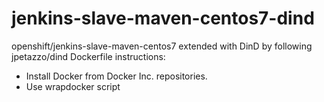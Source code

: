 # jenkins-slave-maven-centos7-dind

openshift/jenkins-slave-maven-centos7 extended with DinD
by following jpetazzo/dind Dockerfile instructions:

* Install Docker from Docker Inc. repositories.
* Use wrapdocker script
